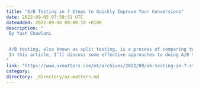 ```yaml
---
title: "A/B Testing in 7 Steps to Quickly Improve Your Conversions"
date: 2022-09-05 07:59:51 UTC
dateadded: 2022-09-06 00:00:10 +0100
description: "
 By Yash Chawlani 


 A/B testing, also known as split testing, is a process of comparing two versions of a Web page, application, or campaign to see which one performs better. By running A/B tests on your Web site’s UX design, email newsletter copy, or social-media ads after making small design changes with the goal of improving them, you can see which version produces  the best results and increases your conversions. 
 In this article, I’ll discuss some effective approaches to doing A/B testing that can quickly improve your conversions. Read More 
"
link: "https://www.uxmatters.com/mt/archives/2022/09/ab-testing-in-7-steps-to-quickly-improve-your-conversions.php"
category:
directory: _directory/ux-matters.md
---
```

